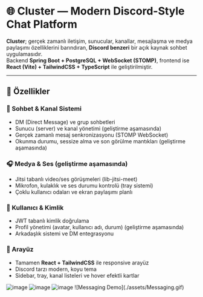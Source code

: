 # 🌐 Cluster — Modern Discord-Style Chat Platform

**Cluster**; gerçek zamanlı iletişim, sunucular, kanallar, mesajlaşma ve medya paylaşımı özelliklerini barındıran, **Discord benzeri** bir açık kaynak sohbet uygulamasıdır.  
Backend **Spring Boot + PostgreSQL + WebSocket (STOMP)**, frontend ise **React (Vite) + TailwindCSS + TypeScript** ile geliştirilmiştir.

---

## 🚀 Özellikler

### 💬 Sohbet & Kanal Sistemi
- DM (Direct Message) ve grup sohbetleri  
- Sunucu (server) ve kanal yönetimi  (geliştirme aşamasında)
- Gerçek zamanlı mesaj senkronizasyonu (STOMP WebSocket)  
- Okunma durumu, sessize alma ve son görülme mantıkları  (geliştirme aşamasında)

### 🎧 Medya & Ses (geliştirme aşamasında)
- Jitsi tabanlı video/ses görüşmeleri (lib-jitsi-meet)  
- Mikrofon, kulaklık ve ses durumu kontrolü (tray sistemi)  
- Çoklu kullanıcı odaları ve ekran paylaşımı planlı  

### 👥 Kullanıcı & Kimlik
- JWT tabanlı kimlik doğrulama  
- Profil yönetimi (avatar, kullanıcı adı, durum)  (geliştirme aşamasında)
- Arkadaşlık sistemi ve DM entegrasyonu  

### 🎨 Arayüz
- Tamamen **React + TailwindCSS** ile responsive arayüz  
- Discord tarzı modern, koyu tema  
- Sidebar, tray, kanal listeleri ve hover efektli kartlar
  


<img width="790" height="482" alt="image" src="https://github.com/user-attachments/assets/781fe69b-2c5d-4773-bfd7-6e3d23f505c7" />
<img width="334" height="113" alt="image" src="https://github.com/user-attachments/assets/c79c7c43-e70f-4bf8-a25b-8e8bc3a093ef" />
<img width="728" height="478" alt="image" src="https://github.com/user-attachments/assets/70471bc7-be6f-4181-bbf1-cadeabb7fce7" />
![Messaging Demo](./assets/Messaging.gif)

